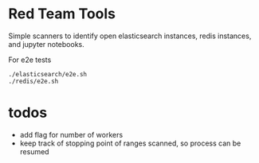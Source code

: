 # Red Team Tools

Simple scanners to identify open elasticsearch instances, redis instances, and jupyter notebooks.

For e2e tests

```
./elasticsearch/e2e.sh
./redis/e2e.sh
```

# todos

* add flag for number of workers
* keep track of stopping point of ranges scanned, so process can be resumed
